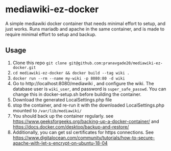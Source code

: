 # mediawiki-ez-docker

A simple mediawiki docker container that needs minimal effort to setup, and just works. Runs mariadb and apache in the same container, and is made to require minimal effort to setup and backup.

## Usage
1. Clone this repo `git clone git@github.com:pranavgade20/mediawiki-ez-docker.git`
1. `cd mediawiki-ez-docker && docker build --tag wiki .`
1. `docker run --rm --name my-wiki -p 8080:80 -d wiki`
1. Go to http://localhost:8080/mediawiki , and configure the wiki. The database user is `wiki_user`, and password is `super_safe_passwd`. You can change this in docker-setup.sh before building the container.
1. Download the generated LocalSettings.php file
1. stop the container, and re-run it with the downloaded LocalSettings.php mounted to `/var/lib/mediawiki/`
1. You should back up the container regularly. see https://www.geeksforgeeks.org/backing-up-a-docker-container/ and https://docs.docker.com/desktop/backup-and-restore/
1. Additionally, you can get ssl certificates for https connections. See https://www.digitalocean.com/community/tutorials/how-to-secure-apache-with-let-s-encrypt-on-ubuntu-18-04
